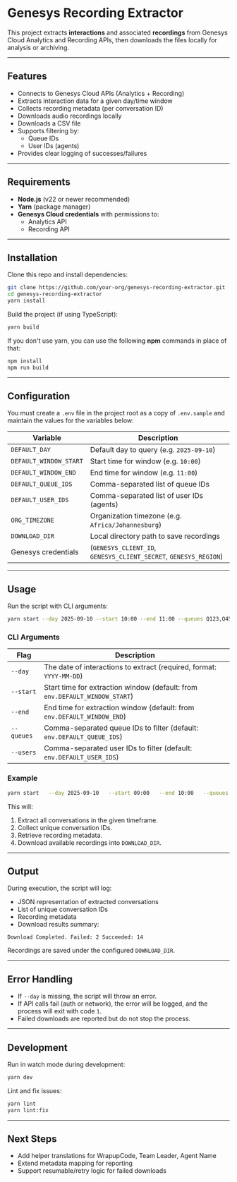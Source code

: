 # Genesys Recording Extractor

This project extracts **interactions** and associated **recordings** from Genesys Cloud Analytics and Recording APIs, then downloads the files locally for analysis or archiving.

---

## Features

- Connects to Genesys Cloud APIs (Analytics + Recording)
- Extracts interaction data for a given day/time window
- Collects recording metadata (per conversation ID)
- Downloads audio recordings locally
- Downloads a CSV file
- Supports filtering by:
  - Queue IDs
  - User IDs (agents)
- Provides clear logging of successes/failures

---

## Requirements

- **Node.js** (v22 or newer recommended)
- **Yarn** (package manager)
- **Genesys Cloud credentials** with permissions to:
  - Analytics API
  - Recording API

---

## Installation

Clone this repo and install dependencies:

```bash
git clone https://github.com/your-org/genesys-recording-extractor.git
cd genesys-recording-extractor
yarn install
```

Build the project (if using TypeScript):

```bash
yarn build
```

If you don't use yarn, you can use the following **npm** commands in place of that:

```bash
npm install
npm run build
```

---

## Configuration

You must create a `.env` file in the project root as a copy of `.env.sample` and maintain the values for the variables below:

| Variable               | Description                                                      |
| ---------------------- | ---------------------------------------------------------------- |
| `DEFAULT_DAY`          | Default day to query (e.g. `2025-09-10`)                         |
| `DEFAULT_WINDOW_START` | Start time for window (e.g. `10:00`)                             |
| `DEFAULT_WINDOW_END`   | End time for window (e.g. `11:00`)                               |
| `DEFAULT_QUEUE_IDS`    | Comma-separated list of queue IDs                                |
| `DEFAULT_USER_IDS`     | Comma-separated list of user IDs (agents)                        |
| `ORG_TIMEZONE`         | Organization timezone (e.g. `Africa/Johannesburg`)               |
| `DOWNLOAD_DIR`         | Local directory path to save recordings                          |
| Genesys credentials    | (`GENESYS_CLIENT_ID`, `GENESYS_CLIENT_SECRET`, `GENESYS_REGION`) |

---

## Usage

Run the script with CLI arguments:

```bash
yarn start --day 2025-09-10 --start 10:00 --end 11:00 --queues Q123,Q456 --users U123,U456
```

### CLI Arguments

| Flag       | Description                                                                 |
| ---------- | --------------------------------------------------------------------------- |
| `--day`    | The date of interactions to extract (required, format: `YYYY-MM-DD`)        |
| `--start`  | Start time for extraction window (default: from `env.DEFAULT_WINDOW_START`) |
| `--end`    | End time for extraction window (default: from `env.DEFAULT_WINDOW_END`)     |
| `--queues` | Comma-separated queue IDs to filter (default: `env.DEFAULT_QUEUE_IDS`)      |
| `--users`  | Comma-separated user IDs to filter (default: `env.DEFAULT_USER_IDS`)        |

### Example

```bash
yarn start   --day 2025-09-10   --start 09:00   --end 10:00   --queues 12345,67890   --users abcdef,ghijkl
```

This will:

1. Extract all conversations in the given timeframe.
2. Collect unique conversation IDs.
3. Retrieve recording metadata.
4. Download available recordings into `DOWNLOAD_DIR`.

---

## Output

During execution, the script will log:

- JSON representation of extracted conversations
- List of unique conversation IDs
- Recording metadata
- Download results summary:

```
Download Completed. Failed: 2 Succeeded: 14
```

Recordings are saved under the configured `DOWNLOAD_DIR`.

---

## Error Handling

- If `--day` is missing, the script will throw an error.
- If API calls fail (auth or network), the error will be logged, and the process will exit with code `1`.
- Failed downloads are reported but do not stop the process.

---

## Development

Run in watch mode during development:

```bash
yarn dev
```

Lint and fix issues:

```bash
yarn lint
yarn lint:fix
```

---

## Next Steps

- Add helper translations for WrapupCode, Team Leader, Agent Name
- Extend metadata mapping for reporting
- Support resumable/retry logic for failed downloads
